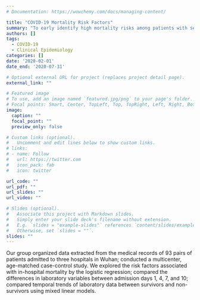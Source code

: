 ```yaml
---
# Documentation: https://wowchemy.com/docs/managing-content/

title: "COVID-19 Mortality Risk Factors"
summary: "To early identify high mortality risks among patients with severe COVID-19."
authors: []
tags:
  - COVID-19
  - Clinical Epidemiology
categories: []
date: '2020-02-01'
date_end: '2020-07-31'

# Optional external URL for project (replaces project detail page).
external_link: ""

# Featured image
# To use, add an image named `featured.jpg/png` to your page's folder.
# Focal points: Smart, Center, TopLeft, Top, TopRight, Left, Right, BottomLeft, Bottom, BottomRight.
image:
  caption: ""
  focal_point: ""
  preview_only: false

# Custom links (optional).
#   Uncomment and edit lines below to show custom links.
# links:
# - name: Follow
#   url: https://twitter.com
#   icon_pack: fab
#   icon: twitter

url_code: ""
url_pdf: ""
url_slides: ""
url_video: ""

# Slides (optional).
#   Associate this project with Markdown slides.
#   Simply enter your slide deck's filename without extension.
#   E.g. `slides = "example-slides"` references `content/slides/example-slides.md`.
#   Otherwise, set `slides = ""`.
slides: ""
---
```

Our group	organized data extracted from the medical records of 93 pairs of patients admitted to three hospitals in Wuhan; conducted a multicenter, age-matched case-control study. We explored the risk factors associated with in-hospital mortality by the logistic regression; compared the differences in laboratory variables between admission days 1, 4, 7, and 10; compared temporal trends of laboratory data between survivors and non-survivors using mixed linear models.
